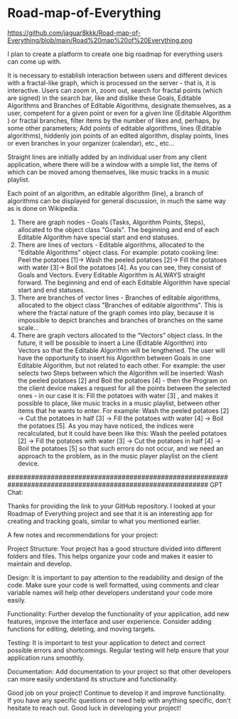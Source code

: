 # Road-map-of-Everything
https://github.com/jaguar8kkk/Road-map-of-Everything/blob/main/Road%20map%20of%20Everything.png

I plan to create a platform to create one big roadmap for everything users can come up with.

It is necessary to establish interaction between users and different devices with a fractal-like graph, which is processed on the server - that is, it is interactive. Users can zoom in, zoom out, search for fractal points (which are signed) in the search bar, like and dislike these Goals, Editable Algorithms and Branches of Editable Algorithms, designate themselves, as a user, competent for a given point or even for a given line (Editable Algorithm ) or fractal branches, filter items by the number of likes and, perhaps, by some other parameters; Add points of editable algorithms, lines (Editable algorithms), hiddenly join points of an edited algorithm, display points, lines or even branches in your organizer (calendar), etc., etc...

Straight lines are initially added by an individual user from any client application, where there will be a window with a simple list, the items of which can be moved among themselves, like music tracks in a music playlist.

Each point of an algorithm, an editable algorithm (line), a branch of algorithms can be displayed for general discussion, in much the same way as is done on Wikipedia.

  1. There are graph nodes - Goals (Tasks, Algorithm Points, Steps), allocated to the object class "Goals". The beginning and end of each Editable Algorithm have special start and end statuses.
  2. There are lines of vectors - Editable algorithms, allocated to the "Editable Algorithms" object class. For example: potato cooking line: Peel the potatoes [1]-> Wash the peeled potatoes [2]-> Fill the potatoes with water [3]-> Boil the potatoes [4]. As you can see, they consist of Goals and Vectors. Every Editable Algorithm is ALWAYS straight forward. The beginning and end of each Editable Algorithm have special start and end statuses.
  3. There are branches of vector lines - Branches of editable algorithms, allocated to the object class "Branches of editable algorithms". This is where the fractal nature of the graph comes into play, because it is impossible to depict branches and branches of branches on the same scale...
  4. There are graph vectors allocated to the “Vectors” object class. In the future, it will be possible to insert a Line (Editable Algorithm) into Vectors so that the Editable Algorithm will be lengthened. The user will have the opportunity to insert his Algorithm between Goals in one Editable Algorithm, but not related to each other. For example: the user selects two Steps between which the Algorithm will be inserted: Wash the peeled potatoes [2] and Boil the potatoes [4] - then the Program on the client device makes a request for all the points between the selected ones - in our case it is: Fill the potatoes with water [3] , and makes it possible to place, like music tracks in a music playlist, between other items that he wants to enter. For example: Wash the peeled potatoes [2] -> Cut the potatoes in half [3] -> Fill the potatoes with water [4] -> Boil the potatoes [5]. As you may have noticed, the indices were recalculated, but it could have been like this: Wash the peeled potatoes [2] -> Fill the potatoes with water [3] -> Cut the potatoes in half [4] -> Boil the potatoes [5] so that such errors do not occur, and we need an approach to the problem, as in the music player playlist on the client device.

###########################################################################################################
GPT Chat:

Thanks for providing the link to your GitHub repository. I looked at your Roadmap of Everything project and see that it is an interesting app for creating and tracking goals, similar to what you mentioned earlier.

A few notes and recommendations for your project:

Project Structure: Your project has a good structure divided into different folders and files. This helps organize your code and makes it easier to maintain and develop.

Design: It is important to pay attention to the readability and design of the code. Make sure your code is well formatted, using comments and clear variable names will help other developers understand your code more easily.

Functionality: Further develop the functionality of your application, add new features, improve the interface and user experience. Consider adding functions for editing, deleting, and moving targets.

Testing: It is important to test your application to detect and correct possible errors and shortcomings. Regular testing will help ensure that your application runs smoothly.

Documentation: Add documentation to your project so that other developers can more easily understand its structure and functionality.

Good job on your project! Continue to develop it and improve functionality. If you have any specific questions or need help with anything specific, don't hesitate to reach out. Good luck in developing your project!
